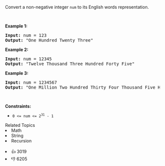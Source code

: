<p>Convert a non-negative integer <code>num</code> to its English words representation.</p>

<p>&nbsp;</p> 
<p><strong class="example">Example 1:</strong></p>

<pre>
<strong>Input:</strong> num = 123
<strong>Output:</strong> "One Hundred Twenty Three"
</pre>

<p><strong class="example">Example 2:</strong></p>

<pre>
<strong>Input:</strong> num = 12345
<strong>Output:</strong> "Twelve Thousand Three Hundred Forty Five"
</pre>

<p><strong class="example">Example 3:</strong></p>

<pre>
<strong>Input:</strong> num = 1234567
<strong>Output:</strong> "One Million Two Hundred Thirty Four Thousand Five Hundred Sixty Seven"
</pre>

<p>&nbsp;</p> 
<p><strong>Constraints:</strong></p>

<ul> 
 <li><code>0 &lt;= num &lt;= 2<sup>31</sup> - 1</code></li> 
</ul>

<div><div>Related Topics</div><div><li>Math</li><li>String</li><li>Recursion</li></div></div><br><div><li>👍 3019</li><li>👎 6205</li></div>